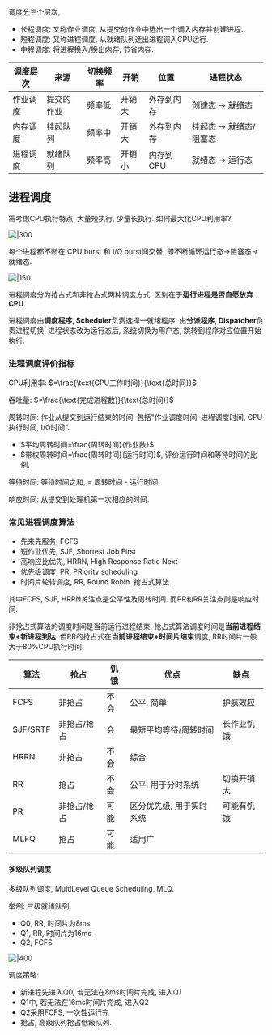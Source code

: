 调度分三个层次, 
- 长程调度: 又称作业调度, 从提交的作业中选出一个调入内存并创建进程.
- 短程调度: 又称进程调度, 从就绪队列选出进程调入CPU运行.
- 中程调度: 将进程换入/换出内存, 节省内存.

| 调度层次 | 来源       | 切换频率 | 开销   | 位置       | 进程状态              |
| -------- | ---------- | -------- | ------ | ---------- | --------------------- |
| 作业调度 | 提交的作业 | 频率低   | 开销大 | 外存到内存 | 创建态 -> 就绪态        |
| 内存调度 | 挂起队列   | 频率中   | 开销大 | 外存到内存 | 挂起态 -> 就绪态/阻塞态 |
| 进程调度 | 就绪队列   | 频率高   | 开销小 | 内存到CPU  | 就绪态 -> 运行态                      |

## 进程调度

需考虑CPU执行特点: 大量短执行, 少量长执行. 如何最大化CPU利用率?

![|300](Pasted%20image%2020230619211332.png)

每个进程都不断在 CPU burst 和 I/O burst间交替, 即不断循环运行态->阻塞态->就绪态.

![|150](Pasted%20image%2020230619211347.png)

进程调度分为抢占式和非抢占式两种调度方式, 区别在于**运行进程是否自愿放弃CPU**. 

进程调度由**调度程序, Scheduler**负责选择一就绪程序, 由**分派程序, Dispatcher**负责进程切换. 进程状态改为运行态后, 系统切换为用户态, 跳转到程序对应位置开始执行.

### 进程调度评价指标

CPU利用率: $=\frac{\text{CPU工作时间}}{\text{总时间}}$

吞吐量: $=\frac{\text{完成进程数}}{\text{总时间}}$

周转时间: 作业从提交到运行结束的时间, 包括"作业调度时间, 进程调度时间, CPU执行时间, I/O时间".   
- $平均周转时间=\frac{周转时间}{作业数}$
- $带权周转时间=\frac{周转时间}{运行时间}$, 评价运行时间和等待时间的比例.

等待时间: 等待时间之和, = 周转时间 - 运行时间.

响应时间: 从提交到处理机第一次相应的时间. 

### 常见进程调度算法

- 先来先服务, FCFS
- 短作业优先, SJF, Shortest Job First
- 高响应比优先, HRRN, High Response Ratio Next
- 优先级调度, PR, PRiority scheduling
- 时间片轮转调度, RR, Round Robin. 抢占式算法.

其中FCFS, SJF, HRRN关注点是公平性及周转时间. 而PR和RR关注点则是响应时间.

非抢占式算法的调度时间是当前运行进程结束, 抢占式算法调度时间是**当前进程结束+新进程到达**. 但RR的抢占式在**当前进程结束+时间片结束**调度, RR时间片一般大于80%CPU执行时间.

| 算法     | 抢占        | 饥饿 | 优点                     | 缺点       |
| -------- | ----------- | ---- | ------------------------ | ---------- |
| FCFS     | 非抢占      | 不会 | 公平, 简单               | 护航效应   |
| SJF/SRTF | 非抢占/抢占      | 会   | 最短平均等待/周转时间    | 长作业饥饿 |
| HRRN     | 非抢占      | 不会 | 综合                     |            |
| RR       | 抢占        | 不会 | 公平, 用于分时系统       | 切换开销大 |
| PR       | 非抢占/抢占 | 可能 | 区分优先级, 用于实时系统 | 可能有饥饿 |
| MLFQ     | 抢占        | 可能 | 适用广                   |            |

#### 多级队列调度

多级队列调度, MultiLevel Queue Scheduling, MLQ.

举例: 三级就绪队列,
- Q0, RR, 时间片为8ms
- Q1, RR, 时间片为16ms
- Q2, FCFS

![|400](Pasted%20image%2020230619230013.png)

调度策略:
- 新进程先进入Q0, 若无法在8ms时间片完成, 进入Q1
- Q1中, 若无法在16ms时间片完成, 进入Q2
- Q2采用FCFS, 一次性运行完
- 抢占, 高级队列抢占低级队列.